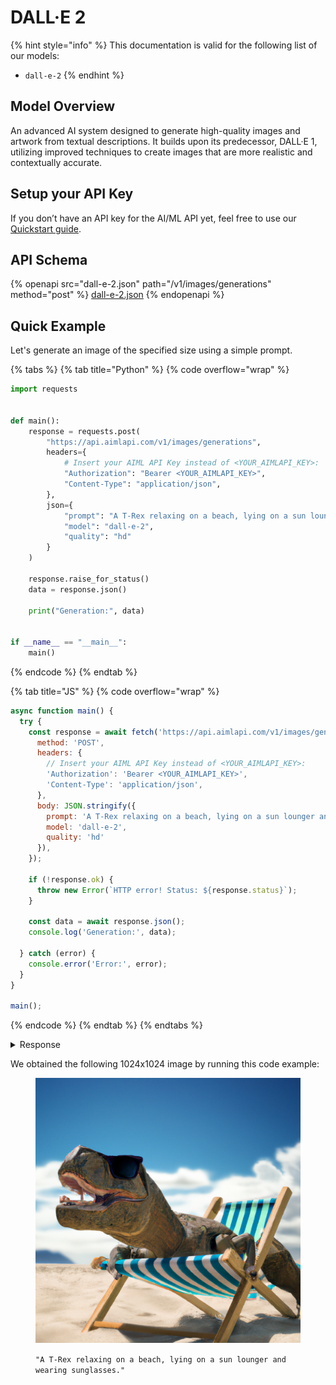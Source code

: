 # DALL·E 2



{% hint style="info" %}
This documentation is valid for the following list of our models:

* `dall-e-2`
{% endhint %}

## Model Overview

An advanced AI system designed to generate high-quality images and artwork from textual descriptions. It builds upon its predecessor, DALL·E 1, utilizing improved techniques to create images that are more realistic and contextually accurate.

## Setup your API Key

If you don’t have an API key for the AI/ML API yet, feel free to use our [Quickstart guide](https://docs.aimlapi.com/quickstart/setting-up).

## API Schema

{% openapi src="dall-e-2.json" path="/v1/images/generations" method="post" %}
[dall-e-2.json](dall-e-2.json)
{% endopenapi %}

## Quick Example

Let's generate an image of the specified size using a simple prompt.

{% tabs %}
{% tab title="Python" %}
{% code overflow="wrap" %}
```python
import requests


def main():
    response = requests.post(
        "https://api.aimlapi.com/v1/images/generations",
        headers={
            # Insert your AIML API Key instead of <YOUR_AIMLAPI_KEY>:
            "Authorization": "Bearer <YOUR_AIMLAPI_KEY>",
            "Content-Type": "application/json",
        },
        json={
            "prompt": "A T-Rex relaxing on a beach, lying on a sun lounger and wearing sunglasses.",
            "model": "dall-e-2",
            "quality": "hd"
        }
    )

    response.raise_for_status()
    data = response.json()

    print("Generation:", data)


if __name__ == "__main__":
    main()
```
{% endcode %}
{% endtab %}

{% tab title="JS" %}
{% code overflow="wrap" %}
```javascript
async function main() {
  try {
    const response = await fetch('https://api.aimlapi.com/v1/images/generations', {
      method: 'POST',
      headers: {
        // Insert your AIML API Key instead of <YOUR_AIMLAPI_KEY>:
        'Authorization': 'Bearer <YOUR_AIMLAPI_KEY>',
        'Content-Type': 'application/json',
      },
      body: JSON.stringify({
        prompt: 'A T-Rex relaxing on a beach, lying on a sun lounger and wearing sunglasses.',
        model: 'dall-e-2',
        quality: 'hd'
      }),
    });

    if (!response.ok) {
      throw new Error(`HTTP error! Status: ${response.status}`);
    }

    const data = await response.json();
    console.log('Generation:', data);

  } catch (error) {
    console.error('Error:', error);
  }
}

main();
```
{% endcode %}
{% endtab %}
{% endtabs %}

<details>

<summary>Response</summary>

{% code overflow="wrap" %}
```json5
Generation: {'created': 1748502693, 'data': [{'url': 'https://oaidalleapiprodscus.blob.core.windows.net/private/org-Eo1U9k4AbSJPoV7seW2PDq2d/user-oGBnQp1igcXKlzRsuv3QKfH3/img-tCP6QhZjh49R4YFEEwrJPrtQ.png?st=2025-05-29T06%3A11%3A33Z&se=2025-05-29T08%3A11%3A33Z&sp=r&sv=2024-08-04&sr=b&rscd=inline&rsct=image/png&skoid=cc612491-d948-4d2e-9821-2683df3719f5&sktid=a48cca56-e6da-484e-a814-9c849652bcb3&skt=2025-05-29T03%3A22%3A25Z&ske=2025-05-30T03%3A22%3A25Z&sks=b&skv=2024-08-04&sig=kkE0EbC/8uxALfCn0IO7hL7mVD29KEe65bqy65OlLDs%3D'}]}
```
{% endcode %}

</details>

We obtained the following 1024x1024 image by running this code example:

<figure><img src="../../../.gitbook/assets/img-tCP6QhZjh49R4YFEEwrJPrtQ.png" alt=""><figcaption><p><code>"A T-Rex relaxing on a beach, lying on a sun lounger and wearing sunglasses."</code></p></figcaption></figure>
